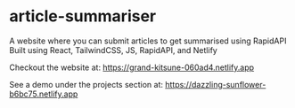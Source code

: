 # article-summariser
A website where you can submit articles to get summarised using RapidAPI
Built using React, TailwindCSS, JS, RapidAPI, and Netlify

Checkout the website at:
https://grand-kitsune-060ad4.netlify.app

See a demo under the projects section at:
https://dazzling-sunflower-b6bc75.netlify.app
